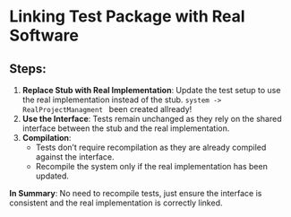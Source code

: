 # Linking Test Package with Real Software

## Steps:
1. **Replace Stub with Real Implementation**: Update the test setup to use the real implementation instead of the stub. `system -> RealProjectManagment ` been created allready!
2. **Use the Interface**: Tests remain unchanged as they rely on the shared interface between the stub and the real implementation.
3. **Compilation**:
    - Tests don’t require recompilation as they are already compiled against the interface.
    - Recompile the system only if the real implementation has been updated.



**In Summary**: No need to recompile tests, just ensure the interface is consistent and the real implementation is correctly linked.
